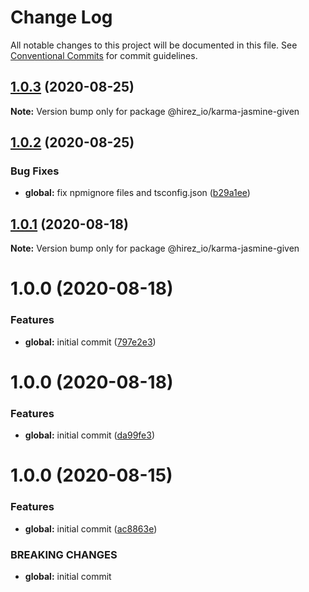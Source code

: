 # Change Log

All notable changes to this project will be documented in this file.
See [Conventional Commits](https://conventionalcommits.org) for commit guidelines.

## [1.0.3](https://github.com/hirezio/given/compare/@hirez_io/karma-jasmine-given@1.0.2...@hirez_io/karma-jasmine-given@1.0.3) (2020-08-25)

**Note:** Version bump only for package @hirez_io/karma-jasmine-given





## [1.0.2](https://github.com/hirezio/given/compare/@hirez_io/karma-jasmine-given@1.0.1...@hirez_io/karma-jasmine-given@1.0.2) (2020-08-25)


### Bug Fixes

* **global:** fix npmignore files and tsconfig.json ([b29a1ee](https://github.com/hirezio/given/commit/b29a1eeaa5739f93f4d5120477f7bcd23a60a121))





## [1.0.1](https://github.com/hirezio/given/compare/@hirez_io/karma-jasmine-given@1.0.0...@hirez_io/karma-jasmine-given@1.0.1) (2020-08-18)

**Note:** Version bump only for package @hirez_io/karma-jasmine-given





# 1.0.0 (2020-08-18)

### Features

- **global:** initial commit ([797e2e3](https://github.com/hirezio/given/commit/797e2e373e23bfeeeaa669921aa7c047f6ee8d9c))

# 1.0.0 (2020-08-18)

### Features

- **global:** initial commit ([da99fe3](https://github.com/hirezio/given/commit/da99fe30c4021cd6534692d33555b2165970351e))

# 1.0.0 (2020-08-15)

### Features

- **global:** initial commit ([ac8863e](https://github.com/hirezio/given/commit/ac8863e91f8fc10f7437a9afa5a05c5dfd19fd74))

### BREAKING CHANGES

- **global:** initial commit
